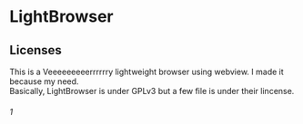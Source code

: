 # LightBrowser
## Licenses
This is a Veeeeeeeeerrrrrry lightweight browser using webview. I made it because my need.  
Basically, LightBrowser is under GPLv3 but a few file is under their lincense.
###### 1
